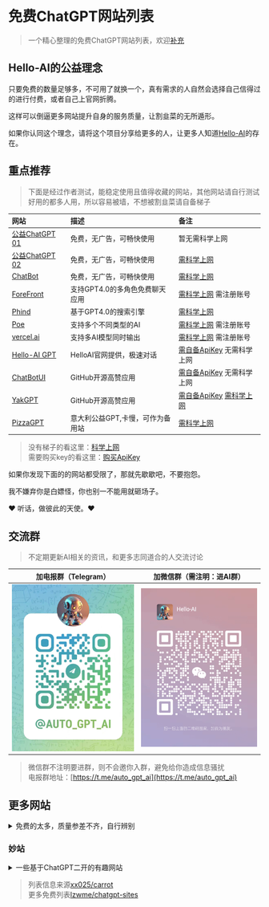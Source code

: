 # 免费ChatGPT网站列表

> 一个精心整理的免费ChatGPT网站列表，欢迎[补充](https://github.com/xxxily/hello-ai/issues)

## Hello-AI的公益理念

只要免费的数量足够多，不可用了就换一个，真有需求的人自然会选择自己信得过的进行付费，或者自己上官网折腾。  

这样可以倒逼更多网站提升自身的服务质量，让割韭菜的无所遁形。  

如果你认同这个理念，请将这个项目分享给更多的人，让更多人知道[Hello-AI](https://github.com/xxxily/hello-ai)的存在。  

## 重点推荐

> 下面是经过作者测试，能稳定使用且值得收藏的网站，其他网站请自行测试  
> 好用的都多人用，所以容易被墙，不想被割韭菜请自备梯子  

| 网站 | 描述 | 备注 |
| :---- | :---- | :---- |
| [公益ChatGPT 01](https://gpt.anzz.top/) | 免费，无广告，可畅快使用 | 暂无需科学上网 |
| [公益ChatGPT 02](https://free.anzz.top/) | 免费，无广告，可畅快使用 | [需科学上网](./airport.md) |
| [ChatBot](https://chatbot.theb.ai/) | 免费，无广告，可畅快使用 | [需科学上网](./airport.md) |
| [ForeFront](https://chat.forefront.ai/) | 支持GPT4.0的多角色免费聊天应用 | [需科学上网](./airport.md) 需注册账号 |
| [Phind](https://www.phind.com/) | 基于GPT4.0的搜索引擎 | [需科学上网](./airport.md) |
| [Poe](https://poe.com/) | 支持多个不同类型的AI | [需科学上网](./airport.md) 需注册账号 |
| [vercel.ai](https://play.vercel.ai/) | 支持多AI模型同时输出 | [需科学上网](./airport.md) 需注册账号 |
| [Hello-AI GPT](https://chat.in.anzz.top/) | HelloAI官网提供，极速对话 | [需自备ApiKey](./buy.md) 无需科学上网 |
| [ChatBotUI](https://www.chatbotui.com/zh) | GitHub开源高赞应用 | [需自备ApiKey](./buy.md) 无需科学上网 |
| [YakGPT](https://yakgpt.vercel.app/) | GitHub开源高赞应用 | [需自备ApiKey](./buy.md) [需科学上网](./airport.md) |
| [PizzaGPT](https://www.pizzagpt.it/) | 意大利公益GPT,卡慢，可作为备用站 | [需科学上网](./airport.md) |

> 没有梯子的看这里：[科学上网](./airport.md)  
> 需要购买key的看这里：[购买ApiKey](./buy.md)  

如果你发现下面的的网站都受限了，那就先歇歇吧，不要抱怨。  

我不嫌弃你是白嫖怪，你也别一不能用就砸场子。  

❤️ 听话，做彼此的天使。❤️

## 交流群

> 不定期更新AI相关的资讯，和更多志同道合的人交流讨论  

| 加电报群（Telegram） | 加微信群（需注明：进AI群） |
| :----: | :----: |
| <img src="/assets/img/tg_qun.jpg" width="280"/> | <img src="/assets/img/WeChat2.png" width=280 /> |

> 微信群不注明要进群，则不会邀你入群，避免给你造成信息骚扰  
> 电报群地址：[https://t.me/auto_gpt_ai](https://t.me/auto_gpt_ai)  

## 更多网站

<details>
  <summary>免费的太多，质量参差不齐，自行辨别</summary>
---

- ⭐:使用稳定，不受限，推荐

- 🔑:需要进行**登录**或需要**密码**
  <br/>
- ⛔:有限地使用**次数**或**字数**，需提供key或进行充值进行服务升级
  <br/>
- 🛫: 可能需要国际网络进行访问

### 站点列表

[//]: # (下面是正常的站点)

1. [⭐⭐] <https://gpt.anzz.top/>

2. [⭐⭐🛫] <https://free.anzz.top/>

3. [⭐⭐🛫] <https://chatbot.theb.ai/>

4. [⭐⭐🛫] <https://www.phind.com/>

5. [🔑⭐🛫] <https://poe.com/>

6. [⭐⭐] <https://aichatos.com/>

7. [⭐⭐] <http://ai.usesless.com/>

8. [⭐⭐] <https://chat.aidutu.cn/>

9. [⭐⭐] <https://chat10.xeasy.me>

10. [⭐⭐] <https://chat.wobcw.com/>

11. [⭐⭐] <https://aka.mydog.buzz>

12. [⭐⭐] <https://greengpt.app/>

13. [⭐⭐] <https://ai.ov.cm/>

14. [⭐⭐] <https://chat.extkj.cn/>

15. [⭐⭐] <https://chatgpt35.theinspiredgroup.com>

16. [⭐⭐🛫] <https://freegpt.one/>

17. [⭐⭐] <https://hzdjs.cn/chatgpt/chat>

18. [⭐⭐] <https://chat.bnu120.space/>

19. [⭐⭐🛫] <https://ai.ls/>

20. [⭐⭐🛫] <https://desk.im/>

21. <https://cool-js.com/ai/chat/index.html>

22. <https://chat.tig.im/>

23. [🛫] <https://ai.ci>

24. [🛫] <https://www.ftcl.store/>

25. [🛫] <https://openprompt.co/ChatGPT>

26. [🛫] <https://beta.character.ai/>

27. <https://chat1.wuguokai.top/s/chatgpt>

28. <https://chat.wuguokai.cn/s/chatgpt>

29. [🛫] <https://gpt.getshare.net/>

30. [🛫] <https://xc.com/>

31. [🛫] <https://94gpt.com/>

32. [🛫] <https://www.teach-anything.com/>

33. [可尝试GPT4] <http://www.tdchat.vip/>

34. <http://175.178.88.119/>

35. [🛫] <http://ai.jjzn.top/>

36. <http://chat.forwardminded.xyz/#/>

37. [🔑🛫] <https://gpt.clashus.com/>

38. [⛔🛫] <https://chatmindai.com/>

39. [🔑🛫] <https://gpt.intercat.cn/>

40. [⛔] <https://chat.sunls.me/>

41. [⛔🛫] <http://newb.site/chatgpt>

42. [🔑] <https://chat.paoying.net/>

43. [⛔🛫] <https://ai.yiios.com/>

44. [⛔🛫] <https://chatcat.pages.dev/>

45. [⛔🛫] <https://chat.topsearcher.top/>

46. [⛔🛫] <https://trychatgp.com/>

47. [🔑] <https://chat.opengpt88.com/>

48. [🔑🛫] <https://gpt.chatxyz.online/>

49. [🔑] <https://www.bz1y.cn/>

50. [⛔] <https://www.chat2ai.cn/>

51. [⛔🛫] <http://x-code.fun/>

52. [⛔🛫] <https://freechatgpt.chat/>

53. [⛔🛫] <https://chat.51buygpt.com/>

54. [⛔🛫] <https://ai117.com/>

55. [⛔🛫] <http://gitopenchina.gitee.io/freechatgpt>

56. [⛔] <https://litechat.22733.site/>

57. [⛔] <https://aigcfun.com/>

58. [🔑] <https://wen.geekr.dev>

59. [⛔🛫] <https://chat35.com/>

60. [🔑🛫] <https://www.ohmygpt.com/>

61. [⛔🛫] <https://tryai.top/freechat>

62. [🔑] <https://chat.wxredcover.cn/>

63. [⛔] <https://chat.zecoba.cn/>

64. [⛔] <https://chat.extnav.com/>

65. [⛔🛫] <http://gitopenchina.gitee.io/gpt>

66. [⛔] <https://chat.forchange.cn/>

67. [⛔🛫] <https://chatforai.com/>

68. [⛔🛫] <https://ai.okmiku.com/chat/>

69. [🔑] <https://chat.eaten.fun/>

70. [🔑] <https://chat.alpaca-bi.com/>

71. [🔑🛫] <https://www.typingmind.com/>

72. [🔑] <https://codenews.cc/chatgpt>

73. [🔑] <https://builtbyjesse.com/lab>

</details>

### 妙站

<details>
  <summary>一些基于ChatGPT二开的有趣网站</summary>

> 下面这些站点也很有趣

1. [🔑 蜻蜓问答] <https://chat.qingting.work>

2. [周报通🛫] <https://zhoubaotong.com/zh>

3. [Chat技术问答] <https://www.abab123.tk/>

4. [Chat客户端] <https://chatplus.buzz/>

5. [海豚问答] <http://zhimachat.com/>

6. [编程🛫] <https://www.aicodehelper.com/>

7. [AI帮个忙] <https://ai-toolbox.codefuture.top/>

8. [虚拟女友🛫] <https://chilloutai.com/>

9. [文字游戏] <https://harry-potter.openai-lab.com>

10. [单词故事🛫] <https://wordstory.streamlit.app/>

11. [AI 如来(佛)🛫] <https://hotoke.ai/>

12. [🔑 技术文档助手🛫] <https://docsgpt.arc53.com/>

13. [AI 表格助手] <https://chatexcel.com/>

14. [🔑 AI文秘助手] <https://typeset.io/>

15. [⛔ AI B站总结] <https://b.jimmylv.cn/>

16. [BaiDu 文心一言] <https://yiyan.baidu.com/welcome>

17. [AI机器人🛫] <https://vrtalk.io/>

18. [ClueAI] <https://www.cluebenchmarks.com/clueai.html>

19. [ChatGPT 应用] <https://open-gpt.app/>

20. [Chat Docs] <https://chatdoc.com/>

21. [AI Colors🛫] <https://aicolors.co/>

22. [AI 工具箱] <https://ai.free-tools.cn/>

23. [AI快速生成SQL] <https://www.sqlkiller.com/>

24. [AI代码生成] <https://www.cursor.so/>

25. [DeepL写作] <https://www.deepl.com/zh/write>

26. [智能写作] <https://heyfriday.cn/>

27. [提示词优化] <https://promptperfect.jinaai.cn/>

28. [AI正则表达式] <https://regex.ai/>

29. [GitHubCopilot] <https://github.com/features/copilot/>

30. [aiXcoder] <https://www.aixcoder.com/>

31. [CodeGeeX] <http://models.aminer.cn/>

32. [密塔写作猫] <https://xiezuocat.com/>

33. [AI文章生成器] <http://wenzhang.zhuluan.com/>

</details>


> 列表信息来源[xx025/carrot](https://github.com/xx025/carrot)  
> 更多免费列表[lzwme/chatgpt-sites](https://github.com/lzwme/chatgpt-sites)  